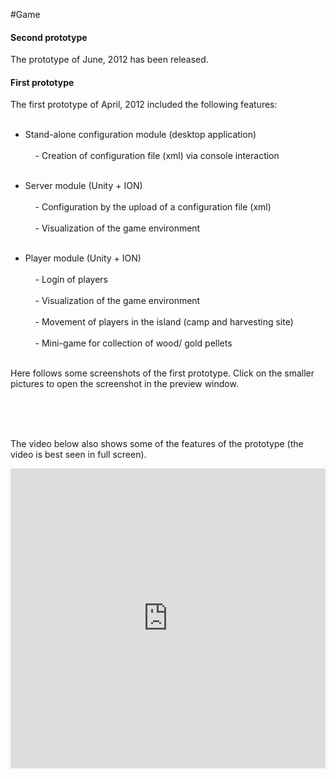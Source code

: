#Game
<p></p>


#### Second prototype

<p align="justify">

The prototype of June, 2012 has been released. 

</p>


#### First prototype

<p align="justify">

The first prototype of April, 2012 included the following features: <br></br>

- Stand-alone configuration module (desktop application) <br></br>
&nbsp;&nbsp;&nbsp;&nbsp;- Creation of configuration file (xml) via console interaction <br></br>
	
- Server module (Unity + ION) <br></br>
&nbsp;&nbsp;&nbsp;&nbsp;- Configuration by the upload of a configuration file (xml) <br></br>
&nbsp;&nbsp;&nbsp;&nbsp;- Visualization of the game environment <br></br>
	
- Player module (Unity + ION) <br></br>
&nbsp;&nbsp;&nbsp;&nbsp;- Login of players <br></br>
&nbsp;&nbsp;&nbsp;&nbsp;- Visualization of the game environment <br></br>
&nbsp;&nbsp;&nbsp;&nbsp;- Movement of players in the island (camp and harvesting site) <br></br>
&nbsp;&nbsp;&nbsp;&nbsp;- Mini-game for collection of wood/ gold pellets <br></br>
</p>
<p>
Here follows some screenshots of the first prototype. Click on the smaller pictures to open the screenshot in the preview window. 
</p>

<div class="thumbnails" align="center">
<img src="images/screens/001/001.png" alt=""  / onClick="changeImage(1);"></a>
<img src="images/screens/001/003.png" alt=""  / onClick="changeImage(2);"></a>
<img src="images/screens/001/007.png" alt=""  / onClick="changeImage(3);"></a>
</div>
<div class="thumbnails" align="center">
<img src="images/screens/001/004.png" alt=""  / onClick="changeImage(4);"></a>
<img src="images/screens/001/006.png" alt=""  / onClick="changeImage(5);"></a>
<img src="images/screens/001/002.png" alt=""  / onClick="changeImage(6);"></a>
</div>
<div id="bigimages" align="center">
        <img id="normal1" src="images/screens/001/001.png" alt=""/>
        <img id="normal2" src="images/screens/001/003.png" alt=""/>
        <img id="normal3" src="images/screens/001/007.png" alt=""/>
        <img id="normal4" src="images/screens/001/004.png" alt=""/>
        <img id="normal5" src="images/screens/001/006.png" alt=""/>
        <img id="normal6" src="images/screens/001/002.png" alt=""/>
</div>

<p>
The video below also shows some of the features of the prototype (the video is best seen in full screen). 
</p>

<div align="center">
<iframe width="100%" height="480" src="http://www.youtube.com/embed/m3AQwiO8T2A" frameborder="0" allowfullscreen></iframe>
</div>
